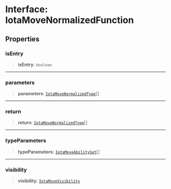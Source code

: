 # Interface: IotaMoveNormalizedFunction

## Properties

### isEntry

> **isEntry**: `boolean`

***

### parameters

> **parameters**: [`IotaMoveNormalizedType`](../type-aliases/IotaMoveNormalizedType.md)[]

***

### return

> **return**: [`IotaMoveNormalizedType`](../type-aliases/IotaMoveNormalizedType.md)[]

***

### typeParameters

> **typeParameters**: [`IotaMoveAbilitySet`](IotaMoveAbilitySet.md)[]

***

### visibility

> **visibility**: [`IotaMoveVisibility`](../type-aliases/IotaMoveVisibility.md)
